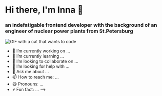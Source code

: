  <h1>Hi there, I'm Inna &#x1F596 </h1>
 <h3>an indefatigable frontend developer with the background of an engineer of nuclear power plants from St.Petersburg</h3>
 
 <p><img src="https://media.tenor.com/Dq8nm__4of0AAAAC/gimme-code-gimme.gif" alt="GIF with a cat that wants to code"></p>

- 🔭 I’m currently working on ...
- 🌱 I’m currently learning ...
- 👯 I’m looking to collaborate on ...
- 🤔 I’m looking for help with ...
- 💬 Ask me about ...
- 📫 How to reach me: ...
- 😄 Pronouns: ...
- ⚡ Fun fact: ...
-->
